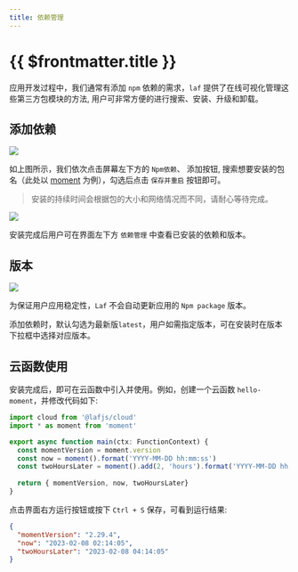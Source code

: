 ```yaml
---
title: 依赖管理
---
```


# {{ $frontmatter.title }}

应用开发过程中，我们通常有添加 `npm` 依赖的需求，`laf` 提供了在线可视化管理这些第三方包模块的方法, 用户可非常方便的进行搜索、安装、升级和卸载。

## 添加依赖

![](https://oss.lafyun.com/bstqua-images/add-packages.png)

如上图所示，我们依次点击屏幕左下方的 `Npm依赖`、 添加按钮, 搜索想要安装的包名（此处以 [moment](https://www.npmjs.com/package/moment) 为例），勾选后点击 `保存并重启` 按钮即可。

> 安装的持续时间会根据包的大小和网络情况而不同，请耐心等待完成。

![](https://oss.lafyun.com/bstqua-images/package-list.png)


安装完成后用户可在界面左下方 `依赖管理` 中查看已安装的依赖和版本。

## 版本

![](https://oss.lafyun.com/bstqua-images/select-package-version.png)

为保证用户应用稳定性，`Laf` 不会自动更新应用的 `Npm package` 版本。

添加依赖时，默认勾选为最新版`latest`，用户如需指定版本，可在安装时在版本下拉框中选择对应版本。


## 云函数使用

安装完成后，即可在云函数中引入并使用。例如，创建一个云函数 `hello-moment`，并修改代码如下: 

```typescript
import cloud from '@lafjs/cloud'
import * as moment from 'moment'

export async function main(ctx: FunctionContext) {
  const momentVersion = moment.version
  const now = moment().format('YYYY-MM-DD hh:mm:ss')
  const twoHoursLater = moment().add(2, 'hours').format('YYYY-MM-DD hh:mm:ss')
  
  return { momentVersion, now, twoHoursLater}
}
```

点击界面右方运行按钮或按下 `Ctrl + S` 保存，可看到运行结果:

```json
{
  "momentVersion": "2.29.4",
  "now": "2023-02-08 02:14:05",
  "twoHoursLater": "2023-02-08 04:14:05"
}
```